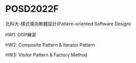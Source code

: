 # POSD2022F
北科大-樣式導向軟體設計(Pattern-oriented Software Design)

HW1: OOP練習

HW2: Composite Pattern & Iterator Pattern

HW3: Visitor Pattern & Factory Method
